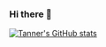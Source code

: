 ### Hi there 👋

[![Tanner's GitHub stats](https://github-readme-stats.vercel.app/api?username=TannerCS&count_private=true&show_icons=true)](https://github.com/anuraghazra/github-readme-stats)

<!--
**TannerCS/TannerCS** is a ✨ _special_ ✨ repository because its `README.md` (this file) appears on your GitHub profile.

Here are some ideas to get you started:

- 🔭 I’m currently working on ...
- 🌱 I’m currently learning ...
- 👯 I’m looking to collaborate on ...
- 🤔 I’m looking for help with ...
- 💬 Ask me about ...
- 📫 How to reach me: ...
- 😄 Pronouns: ...
- ⚡ Fun fact: ...
-->

